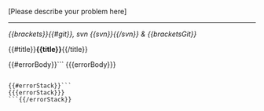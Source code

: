 [Please describe your problem here]

--------------------------------

*{{brackets}}{{#git}}, svn {{svn}}{{/svn}} & {{bracketsGit}}*

{{#title}}**{{title}}**{{/title}}

{{#errorBody}}```
{{{errorBody}}}
```{{/errorBody}}

{{#errorStack}}```
{{{errorStack}}}
```{{/errorStack}}
